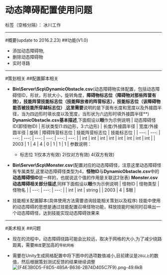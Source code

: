 ﻿# 动态障碍配置使用问题

标签（空格分隔）： 冰川工作

---
#概要(update to 2016.2.23)
##功能(V1.0)
- 添加动态障碍物,
- 删除动态障碍物
- 实时寻路

---
#策划相关
##配置脚本相关
- **Bin\Server\Scp\DynamicObstacle.csv**(动态障碍物实体配置，包括动态障碍怪ID，形状，形状大小，旋转角度，**障碍物标志位（障碍物对那些阵营有效），技能阵营技能标志位（技能释放者的阵营标志），技能标志位（该障碍物能否被技能所穿越标志位）**,**这里需要**说明的是下面有长度和宽度以及外接圆半径，当为四边形时填长度以及宽度，当形状为六边形时填外接圆半径**)
**DynamicObstacle.csv基本描述**,下面假设以**眼**作为示例说明
    | 动态障碍怪ID(即怪物ID) | 形状类型(1:四边形，3:六边形) | 长度/外接圆半径 | 宽度/外接圆半径 | 旋转 | 障碍阵营标志位 | 技能阵营标志位 | 技能标志位 |
    | ---: | ---: | ---: | ---: | ---: | ---: | ---: | ---: |
    | int | int | int | int | int | int | int | int |
    | 2003 | 1 | 4 | 4 | 0 | 1 | 1 | 1 |
参数说明：
    - 标志位 1(仅本方有效) 2(仅对方有效) 4(双方有效)

- **Bin\Server\Scp\Monster.csv**(配置对应的动态障碍怪，注意这里动态障碍怪有专属类型,这里动态障碍怪类型为4，**怪物ID**与**DynamicObstacle.csv**中的**动态障碍怪ID**是一样的，也就说这个值的作用是关联这2张表)
**Monster.csv动态障碍相关部分描述**,同样下面假设以**眼**作为示例说明
    | 怪物ID | 怪物类型 | 怪物名 |
    | ---: | ---: | ---: |
    | int | int | string |
    | 2003 | 4 | $眼 |
- 技能相关配置脚本(具体使用方法需要咨询技能相关策划以及程序)
技能中使用的动态障碍的思想是通过技能配置召唤怪物功能，释放技能时候同时召唤出一个动态障碍怪，达到技能实现动态障碍效果来

---
#美术相关
##问题
- 现在的流程中，动态障碍绕路可能会比较远，取决于网格的大小,为了减少绕路距离，需要`精度`更加高的`导航网格`

- 需要在Unity生成网格配置中将下图中的选项数值减小,目前建议是`20以上`的数值，然后根据策划测试反馈的结果继续调整
![{F4E3B0D5-F8D5-4B5A-B636-2B74D405C7F9}.png-49.6kB][1]


  [1]: http://static.zybuluo.com/wuxinwei/y1x4zzv065uzaj6e7phhq6mt/%7BF4E3B0D5-F8D5-4B5A-B636-2B74D405C7F9%7D.png